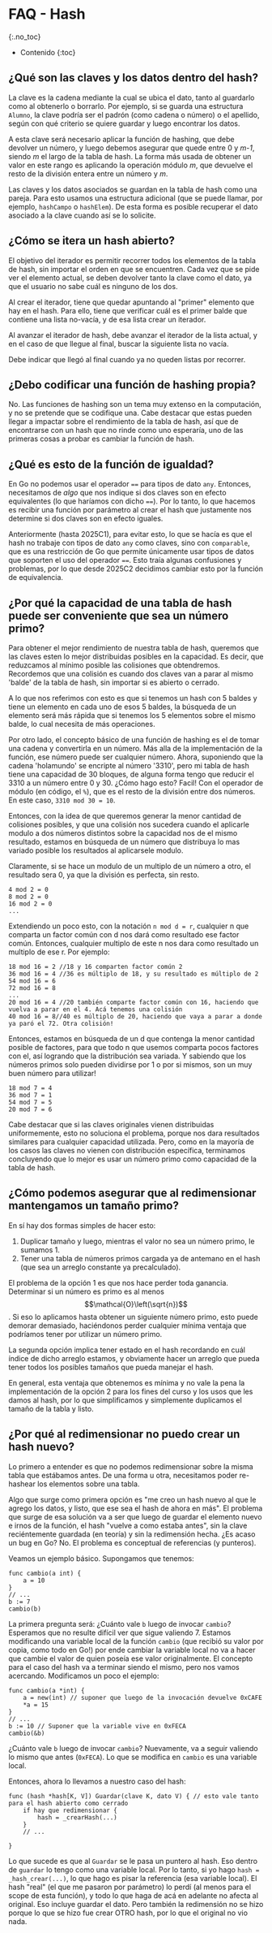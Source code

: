 # FAQ - Hash
{:.no_toc}

* Contenido
{:toc}

## ¿Qué son las claves y los datos dentro del hash?

La clave es la cadena mediante la cual se ubica el dato, tanto al guardarlo como al obtenerlo o borrarlo. Por ejemplo, si se guarda una estructura `Alumno`, la clave podría ser el padrón (como cadena o número) o el apellido, según con qué criterio se quiere guardar y luego encontrar los datos.

A esta clave será necesario aplicar la función de hashing, que debe devolver un número, y luego debemos asegurar que quede entre 0 y _m-1_, siendo _m_ el largo de la tabla de hash. La forma más usada de obtener un valor en este rango es aplicando la operación módulo _m_, que devuelve el resto de la división entera entre un número y _m_.

Las claves y los datos asociados se guardan en la tabla de hash como una pareja. Para esto usamos una estructura adicional (que se puede llamar, por ejemplo, `hashCampo` o `hashElem`).  De esta forma es posible recuperar el dato asociado a la clave cuando así se lo solicite.

## ¿Cómo se itera un hash abierto?

El objetivo del iterador es permitir recorrer todos los elementos de la tabla de hash, sin importar el orden en que se encuentren. Cada vez que se pide ver el elemento actual, se deben devolver tanto la clave como el dato, ya que el usuario no sabe cuál es ninguno de los dos.

Al crear el iterador, tiene que quedar apuntando al "primer" elemento que hay en el hash.  Para ello, tiene que verificar cuál es el primer balde que contiene una lista no-vacía, y de esa lista crear un iterador.

Al avanzar el iterador de hash, debe avanzar el iterador de la lista actual, y en el caso de que llegue al final, buscar la siguiente lista no vacía.

Debe indicar que llegó al final cuando ya no queden listas por recorrer.

## ¿Debo codificar una función de hashing propia?

No. Las funciones de hashing son un tema muy extenso en la computación, y no se pretende que se codifique una. Cabe destacar que estas pueden llegar a impactar sobre el rendimiento de la tabla de hash, así que de encontrarse con un hash que no rinde como uno esperaría, uno de las primeras cosas a probar es cambiar la función de hash.

## ¿Qué es esto de la función de igualdad?

En Go no podemos usar el operador `==` para tipos de dato `any`. Entonces, necesitamos de _algo_ que nos indique si dos claves son en efecto equivalentes (lo que haríamos con dicho `==`). Por lo tanto, lo que hacemos es recibir una función por parámetro al crear el hash que justamente nos determine si dos claves son en efecto iguales. 

Anteriormente (hasta 2025C1), para evitar esto, lo que se hacía es que el hash no trabaje con tipos de dato `any` como claves, sino con `comparable`, que es una restricción de Go que permite únicamente usar tipos de datos que soporten el uso del operador `==`. Esto traía algunas confusiones y problemas, por lo que desde 2025C2 decidimos cambiar esto por la función de equivalencia. 

## ¿Por qué la capacidad de una tabla de hash puede ser conveniente que sea un número primo?

Para obtener el mejor rendimiento de nuestra tabla de hash, queremos que las claves esten lo mejor distribuidas posibles en la capacidad. Es decir, que reduzcamos al mínimo posible las colisiones que obtendremos. Recordemos que una colisión es cuando dos claves van a parar al mismo 'balde' de la tabla de hash, sin importar si es abierto o cerrado.

A lo que nos referimos con esto es que si tenemos un hash con 5 baldes y tiene un elemento en cada uno de esos 5 baldes, la búsqueda de un elemento será más rápida que si tenemos los 5 elementos sobre el mismo balde, lo cual necesita de más operaciones.

Por otro lado, el concepto básico de una función de hashing es el de tomar una cadena y convertirla en un número. Más alla de la implementación de la función, ese número puede ser cualquier número. Ahora, suponiendo que la cadena 'holamundo' se encripte al número '3310', pero mi tabla de hash tiene una capacidad de 30 bloques, de alguna forma tengo que reducir el 3310 a un número entre 0 y 30. ¿Cómo hago esto? Facil! Con el operador de módulo (en código, el `%`), que es el resto de la división entre dos números. En este caso, `3310 mod 30 = 10`.

Entonces, con la idea de que queremos generar la menor cantidad de colisiones posibles, y que una colisión nos sucedera cuando el aplicarle modulo a dos números distintos sobre la capacidad nos de el mismo resultado, estamos en búsqueda de un número que distribuya lo mas variado posible los resultados al aplicarsele modulo.

Claramente, si se hace un modulo de un multiplo de un número a otro, el resultado sera 0, ya que la división es perfecta, sin resto.

```
4 mod 2 = 0
8 mod 2 = 0
16 mod 2 = 0
...
```

Extendiendo un poco esto, con la notación `n mod d = r`, cualquier n que comparta un factor común con d nos dará como resultado ese factor común. Entonces, cualquier multiplo de este n nos dara como resultado un multiplo de ese r. Por ejemplo:

```
18 mod 16 = 2 //18 y 16 comparten factor común 2
36 mod 16 = 4 //36 es múltiplo de 18, y su resultado es múltiplo de 2
54 mod 16 = 6
72 mod 16 = 8
...
20 mod 16 = 4 //20 también comparte factor común con 16, haciendo que vuelva a parar en el 4. Acá tenemos una colisión
40 mod 16 = 8//40 es múltiplo de 20, haciendo que vaya a parar a donde ya paró el 72. Otra colisión!
```

Entonces, estamos en búsqueda de un d que contenga la menor cantidad posible de factores, para que todo n que usemos comparta pocos factores con el, así logrando que la distribución sea variada. Y sabiendo que los números primos solo pueden dividirse por 1 o por si mismos, son un muy buen número para utilizar!

```
18 mod 7 = 4
36 mod 7 = 1
54 mod 7 = 5
20 mod 7 = 6
```

Cabe destacar que si las claves originales vienen distribuidas uniformemente, esto no soluciona el problema, porque nos dara resultados similares para cualquier capacidad utilizada. Pero, como en la mayoría de los casos las claves no vienen con distribución específica, terminamos concluyendo que lo mejor es usar un número primo como capacidad de la tabla de hash.

## ¿Cómo podemos asegurar que al redimensionar mantengamos un tamaño primo? 

En sí hay dos formas simples de hacer esto: 

1. Duplicar tamaño y luego, mientras el valor no sea un número primo, le sumamos 1. 
2. Tener una tabla de números primos cargada ya de antemano en el hash (que sea un arreglo constante ya precalculado).

El problema de la opción 1 es que nos hace perder toda ganancia. Determinar si un número es primo es al menos $$\mathcal{O}\left(\sqrt{n})$$. Si eso lo aplicamos hasta obtener un siguiente número primo, esto puede demorar demasiado, haciéndonos perder cualquier mínima ventaja que podríamos tener por utilizar un número primo. 

La segunda opción implica tener estado en el hash recordando en cuál índice de dicho arreglo estamos, y obviamente hacer un arreglo que pueda tener todos los posibles tamaños que pueda manejar el hash. 

En general, esta ventaja que obtenemos es mínima y no vale la pena la implementación de la opción 2 para los fines del curso y los usos que les damos al hash, por lo que simplificamos y simplemente duplicamos el tamaño de la tabla y listo. 

## ¿Por qué al redimensionar no puedo crear un hash nuevo?

Lo primero a entender es que no podemos redimensionar sobre la misma tabla que estábamos antes. De una forma u otra, necesitamos poder re-hashear los elementos sobre una tabla. 

Algo que surge como primera opción es "me creo un hash nuevo al que le agrego los datos, y listo, que ese sea el hash de ahora en más". El problema que surge de esa solución va a ser que luego de guardar el elemento nuevo e irnos de la función,
el hash "vuelve a como estaba antes", sin la clave reciéntemente guardada (en teoría) y sin la redimensión hecha. ¿Es acaso un bug en Go? No. El problema es conceptual de referencias (y punteros). 

Veamos un ejemplo básico. Supongamos que tenemos: 
```golang
func cambio(a int) {
	a = 10
}
// ...
b := 7
cambio(b)
```

La primera pregunta será: ¿Cuánto vale `b` luego de invocar `cambio`? Esperamos que no resulte difícil ver que sigue valiendo 7. Estamos modificando una variable local de la función `cambio` (que recibió su valor por copia, como todo en Go!) por ende cambiar la variable local no va a hacer que cambie el valor de quien poseía ese valor originalmente. El concepto para el caso del hash va a terminar siendo el mismo, pero nos vamos acercando. Modificamos un poco el ejemplo: 

```golang
func cambio(a *int) {
	a = new(int) // suponer que luego de la invocación devuelve 0xCAFE
	*a = 15
}
// ...
b := 10 // Suponer que la variable vive en 0xFECA
cambio(&b) 
```

¿Cuánto vale `b` luego de invocar `cambio`? Nuevamente, va a seguir valiendo lo mismo que antes (`0xFECA`). Lo que se modifica en `cambio` es una variable local. 

Entonces, ahora lo llevamos a nuestro caso del hash: 
```golang
func (hash *hash[K, V]) Guardar(clave K, dato V) { // esto vale tanto para el hash abierto como cerrado
	if hay que redimensionar {
		hash = _crearHash(...)
	}
	// ...

}
```

Lo que sucede es que al `Guardar` se le pasa un puntero al hash. Eso dentro de `guardar` lo tengo como una variable local. 
Por lo tanto, si yo hago `hash = _hash_crear(...)`, lo que hago es pisar la referencia (esa variable local). 
El hash "real" (el que me pasaron por parámetro) lo perdí (al menos para el scope de esta función), y todo lo que haga 
de acá en adelante no afecta al original. Eso incluye guardar el dato. Pero también la redimensión no se hizo porque 
lo que se hizo fue crear OTRO hash, por lo que el original no vio nada.

